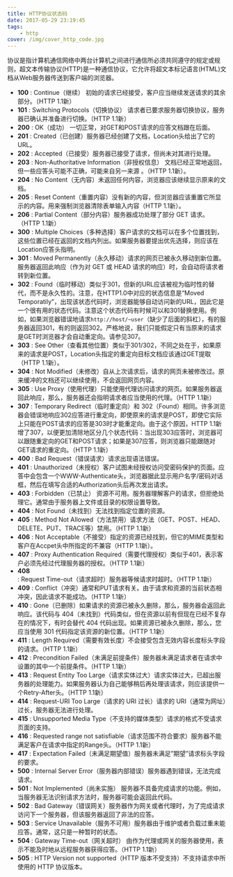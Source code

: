 ```yaml
---
title: HTTP协议状态码
date: 2017-05-29 23:19:45
tags:
    - http
cover: /img/cover_http_code.jpg
---
```


协议是指计算机通信网络中两台计算机之间进行通信所必须共同遵守的规定或规则，超文本传输协议(HTTP)是一种通信协议，它允许将超文本标记语言(HTML)文档从Web服务器传送到客户端的浏览器。

- **100** : Continue（继续） 初始的请求已经接受，客户应当继续发送请求的其余部分。（HTTP 1.1新）
- **101** : Switching Protocols（切换协议） 请求者已要求服务器切换协议，服务器已确认并准备进行切换。（HTTP 1.1新）
- **200** : OK（成功） 一切正常，对GET和POST请求的应答文档跟在后面。
- **201** : Created（已创建）服务器已经创建了文档，Location头给出了它的URL。
- **202** : Accepted（已接受）服务器已接受了请求，但尚未对其进行处理。
- **203** : Non-Authoritative Information（非授权信息） 文档已经正常地返回，但一些应答头可能不正确，可能来自另一来源 。（HTTP 1.1新）。
- **204** : No Content（无内容）未返回任何内容，浏览器应该继续显示原来的文档。
- **205** : Reset Content（重置内容）没有新的内容，但浏览器应该重置它所显示的内容。用来强制浏览器清除表单输入内容（HTTP 1.1新）。
- **206** : Partial Content（部分内容）服务器成功处理了部分 GET 请求。（HTTP 1.1新）
- **300** : Multiple Choices（多种选择）客户请求的文档可以在多个位置找到，这些位置已经在返回的文档内列出。如果服务器要提出优先选择，则应该在Location应答头指明。
- **301** : Moved Permanently（永久移动）请求的网页已被永久移动到新位置。服务器返回此响应（作为对 GET 或 HEAD 请求的响应）时，会自动将请求者转到新位置。
- **302** : Found（临时移动）类似于301，但新的URL应该被视为临时性的替代，而不是永久性的。注意，在HTTP1.0中对应的状态信息是“Moved Temporatily”，出现该状态代码时，浏览器能够自动访问新的URL，因此它是一个很有用的状态代码。注意这个状态代码有时候可以和301替换使用。例如，如果浏览器错误地请求`http://host/~user`（缺少了后面的斜杠），有的服务器返回301，有的则返回302。严格地说，我们只能假定只有当原来的请求是GET时浏览器才会自动重定向。请参见307。
- **303** : See Other（查看其他位置）类似于301/302，不同之处在于，如果原来的请求是POST，Location头指定的重定向目标文档应该通过GET提取（HTTP 1.1新）。
- **304** : Not Modified（未修改）自从上次请求后，请求的网页未被修改过。原来缓冲的文档还可以继续使用，不会返回网页内容。
- **305** : Use Proxy（使用代理）只能使用代理访问请求的网页。如果服务器返回此响应，那么，服务器还会指明请求者应当使用的代理。（HTTP 1.1新）
- **307** : Temporary Redirect（临时重定向）和 302（Found）相同。许多浏览器会错误地响应302应答进行重定向，即使原来的请求是POST，即使它实际上只能在POST请求的应答是303时才能重定向。由于这个原因，HTTP 1.1新增了307，以便更加清除地区分几个状态代码：当出现303应答时，浏览器可以跟随重定向的GET和POST请求；如果是307应答，则浏览器只能跟随对GET请求的重定向。（HTTP 1.1新）
- **400** : Bad Request（错误请求）请求出现语法错误。
- **401** : Unauthorized（未授权）客户试图未经授权访问受密码保护的页面。应答中会包含一个WWW-Authenticate头，浏览器据此显示用户名字/密码对话框，然后在填写合适的Authorization头后再次发出请求。
- **403** : Forbidden（已禁止） 资源不可用。服务器理解客户的请求，但拒绝处理它。通常由于服务器上文件或目录的权限设置导致。
- **404** : Not Found（未找到）无法找到指定位置的资源。
- **405** : Method Not Allowed（方法禁用）请求方法（GET、POST、HEAD、DELETE、PUT、TRACE等）禁用。（HTTP 1.1新）
- **406** : Not Acceptable（不接受）指定的资源已经找到，但它的MIME类型和客户在Accpet头中所指定的不兼容（HTTP 1.1新）。
- **407** : Proxy Authentication Required（需要代理授权）类似于401，表示客户必须先经过代理服务器的授权。（HTTP 1.1新）
- **408** : Request Time-out（请求超时）服务器等候请求时超时。（HTTP 1.1新）
- **409** : Conflict（冲突）通常和PUT请求有关。由于请求和资源的当前状态相冲突，因此请求不能成功。（HTTP 1.1新）
- **410** : Gone（已删除）如果请求的资源已被永久删除，那么，服务器会返回此响应。该代码与 404（未找到）代码类似，但在资源以前有但现在已经不复存在的情况下，有时会替代 404 代码出现。如果资源已被永久删除，那么，您应当使用 301 代码指定该资源的新位置。（HTTP 1.1新）
- **411** : Length Required（需要有效长度）不会接受包含无效内容长度标头字段的请求。（HTTP 1.1新）
- **412** : Precondition Failed（未满足前提条件）服务器未满足请求者在请求中设置的其中一个前提条件。（HTTP 1.1新）
- **413** : Request Entity Too Large（请求实体过大）请求实体过大，已超出服务器的处理能力。如果服务器认为自己能够稍后再处理该请求，则应该提供一个Retry-After头。（HTTP 1.1新）
- **414** : Request-URI Too Large（请求的 URI 过长）请求的 URI（通常为网址）过长，服务器无法进行处理。
- **415** : Unsupported Media Type（不支持的媒体类型）请求的格式不受请求页面的支持。
- **416** : Requested range not satisfiable（请求范围不符合要求）服务器不能满足客户在请求中指定的Range头。（HTTP 1.1新）
- **417** : Expectation Failed（未满足期望值）服务器未满足”期望”请求标头字段的要求。
- **500** : Internal Server Error（服务器内部错误）服务器遇到错误，无法完成请求。
- **501** : Not Implemented（尚未实施） 服务器不具备完成请求的功能。例如，当服务器无法识别请求方法时，服务器可能会返回此代码。
- **502** : Bad Gateway（错误网关）服务器作为网关或者代理时，为了完成请求访问下一个服务器，但该服务器返回了非法的应答。
- **503** : Service Unavailable（服务不可用）服务器由于维护或者负载过重未能应答。通常，这只是一种暂时的状态。
- **504** : Gateway Time-out（网关超时） 由作为代理或网关的服务器使用，表示不能及时地从远程服务器获得应答。（HTTP 1.1新）
- **505** : HTTP Version not supported（HTTP 版本不受支持）不支持请求中所使用的 HTTP 协议版本。
